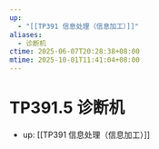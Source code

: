 ```yaml
---
up:
  - "[[TP391 信息处理（信息加工）]]"
aliases:
  - 诊断机
ctime: 2025-06-07T20:28:38+08:00
mtime: 2025-10-01T11:41:04+08:00
---
```


# TP391.5 诊断机

- up: [[TP391 信息处理（信息加工）]]
